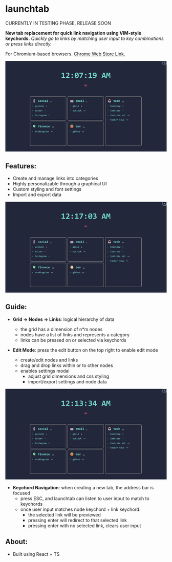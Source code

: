 # launchtab

CURRENTLY IN TESTING PHASE, RELEASE SOON

**New tab replacement for quick link navigation using VIM-style keychords.**
_Quickly go to links by matching user input to key combinations or press links directly._

For Chromium-based browsers.
[Chrome Web Store Link.](https://chromewebstore.google.com/)

![Keychord Demo](./assets/keychord.gif)

## Features:

- Create and manage links into categories
- Highly personalizable through a graphical UI
- Custom styling and font settings
- Import and export data

![Edit Demo](./assets/settings.gif)

## Guide:

- **Grid -> Nodes -> Links**: logical hierarchy of data

  - the grid has a dimension of n\*m nodes
  - nodes have a list of links and represents a category
  - links can be pressed on or selected via keychords

- **Edit Mode**: press the edit button on the top right to enable edit mode
  - create/edit nodes and links
  - drag and drop links within or to other nodes
  - enables settings modal
    - adjust grid dimensions and css styling
    - import/export settings and node data

![Edit Demo](./assets/edit.gif)

- **Keychord Navigation**: when creating a new tab, the address bar is focused
  - press ESC, and launchtab can listen to user input to match to keychords
  - once user input matches node keychord + link keychord:
    - the selected link will be previewed
    - pressing enter will redirect to that selected link
    - pressing enter with no selected link, clears user input

## About:

- Built using React + TS
